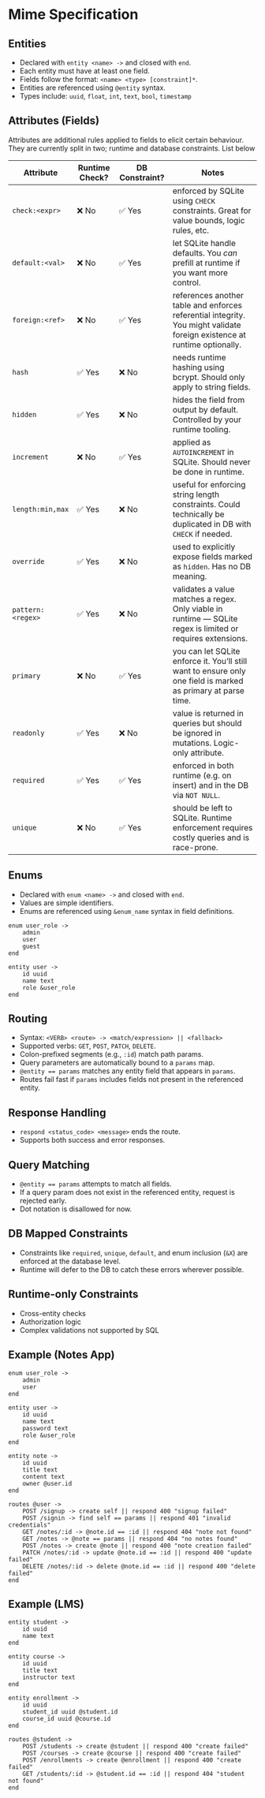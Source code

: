 # Mime Specification

## Entities

* Declared with `entity <name> ->` and closed with `end`.
* Each entity must have at least one field.
* Fields follow the format: `<name> <type> [constraint]*`.
* Entities are referenced using `@entity` syntax.
* Types include: `uuid`, `float`, `int`, `text`, `bool`, `timestamp`

## Attributes (Fields)
Attributes are additional rules applied to fields to elicit certain behaviour. 
They are currently split in two; runtime and database constraints. List below

| Attribute         | Runtime Check?  | DB Constraint?  | Notes                                                                                                                    |
|-------------------|-----------------|-----------------|--------------------------------------------------------------------------------------------------------------------------|
| `check:<expr>`    | ❌ No           | ✅ Yes          | enforced by SQLite using `CHECK` constraints. Great for value bounds, logic rules, etc.                                  |
| `default:<val>`   | ❌ No           | ✅ Yes          | let SQLite handle defaults. You *can* prefill at runtime if you want more control.                                       |
| `foreign:<ref>`   | ❌ No           | ✅ Yes          | references another table and enforces referential integrity. You might validate foreign existence at runtime optionally. |
| `hash`            | ✅ Yes          | ❌ No           | needs runtime hashing using bcrypt. Should only apply to string fields.                                                  |
| `hidden`          | ✅ Yes          | ❌ No           | hides the field from output by default. Controlled by your runtime tooling.                                              |
| `increment`       | ❌ No           | ✅ Yes          | applied as `AUTOINCREMENT` in SQLite. Should never be done in runtime.                                                   |
| `length:min,max`  | ✅ Yes          | ❌ No           | useful for enforcing string length constraints. Could technically be duplicated in DB with `CHECK` if needed.            |
| `override`        | ✅ Yes          | ❌ No           | used to explicitly expose fields marked as `hidden`. Has no DB meaning.                                                  |
| `pattern:<regex>` | ✅ Yes          | ❌ No           | validates a value matches a regex. Only viable in runtime — SQLite regex is limited or requires extensions.              |
| `primary`         | ❌ No           | ✅ Yes          | you can let SQLite enforce it. You’ll still want to ensure only one field is marked as primary at parse time.            |
| `readonly`        | ✅ Yes          | ❌ No           | value is returned in queries but should be ignored in mutations. Logic-only attribute.                                   |
| `required`        | ✅ Yes          | ✅ Yes          | enforced in both runtime (e.g. on insert) and in the DB via `NOT NULL`.                                                  |
| `unique`          | ❌ No           | ✅ Yes          | should be left to SQLite. Runtime enforcement requires costly queries and is race-prone.                                 |

## Enums

* Declared with `enum <name> ->` and closed with `end`.
* Values are simple identifiers.
* Enums are referenced using `&enum_name` syntax in field definitions.

```mime
enum user_role ->
	admin
	user
	guest
end

entity user ->
	id uuid
	name text
	role &user_role
end
```

## Routing

* Syntax: `<VERB> <route> -> <match/expression> || <fallback>`
* Supported verbs: `GET`, `POST`, `PATCH`, `DELETE`.
* Colon-prefixed segments (e.g., `:id`) match path params.
* Query parameters are automatically bound to a `params` map.
* `@entity == params` matches any entity field that appears in `params`.
* Routes fail fast if `params` includes fields not present in the referenced entity.

## Response Handling

* `respond <status_code> <message>` ends the route.
* Supports both success and error responses.

## Query Matching

* `@entity == params` attempts to match all fields.
* If a query param does not exist in the referenced entity, request is rejected early.
* Dot notation is disallowed for now.

## DB Mapped Constraints

* Constraints like `required`, `unique`, `default`, and enum inclusion (`&X`) are enforced at the database level.
* Runtime will defer to the DB to catch these errors wherever possible.

## Runtime-only Constraints

* Cross-entity checks
* Authorization logic
* Complex validations not supported by SQL

## Example (Notes App)

```mime
enum user_role ->
	admin
	user
end

entity user ->
	id uuid
	name text
	password text
	role &user_role
end

entity note ->
	id uuid
	title text
	content text
	owner @user.id
end

routes @user ->
    POST /signup -> create self || respond 400 "signup failed"
    POST /signin -> find self == params || respond 401 "invalid credentials"
    GET /notes/:id -> @note.id == :id || respond 404 "note not found"
    GET /notes -> @note == params || respond 404 "no notes found"
    POST /notes -> create @note || respond 400 "note creation failed"
    PATCH /notes/:id -> update @note.id == :id || respond 400 "update failed"
    DELETE /notes/:id -> delete @note.id == :id || respond 400 "delete failed"
end
```

## Example (LMS)

```mime
entity student ->
	id uuid
	name text
end

entity course ->
	id uuid
	title text
	instructor text
end

entity enrollment ->
	id uuid
	student_id uuid @student.id
	course_id uuid @course.id
end

routes @student ->
    POST /students -> create @student || respond 400 "create failed"
    POST /courses -> create @course || respond 400 "create failed"
    POST /enrollments -> create @enrollment || respond 400 "create failed"
    GET /students/:id -> @student.id == :id || respond 404 "student not found"
end
```
